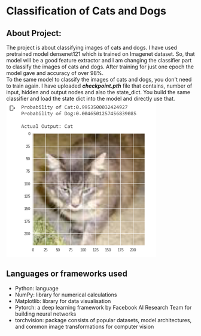 <h1>Classification of Cats and Dogs</h1>
<h2>About Project:</h2>
<p>
  The project is about classifying images of cats and dogs. I have used pretrained model densenet121 which is trained on Imagenet dataset. 
  So, that model will be a good feature extractor and I am changing the classifier part to classify the images of cats and dogs. 
  After training for just one epoch the model gave and accuracy of over 98%. <br />
  To the same model to classify the images of cats and dogs, you don't need to train again. I have uploaded <b><i>checkpoint.pth</i></b> 
  file that contains, number of input, hidden and output nodes and also the state_dict. You build the same classifier and load the 
  state dict into the model and directly use that.
  <br />
  <img src="https://github.com/SurajChinna/Classifying-Cats-and-Dogs/blob/master/assets/image1.png" />
</p>

<h2>Languages or frameworks used</h2>
<p>
<ul>
  <li>Python: language</li>
  <li>NumPy: library for numerical calculations</li>
  <li>Matplotlib: library for data visualisation</li>
  <li>Pytorch: a deep learning framework by Facebook AI Research Team for building neural networks</li>
  <li>torchvision: package consists of popular datasets, model architectures, and common image transformations for computer vision</li>
</ul>
</p>
